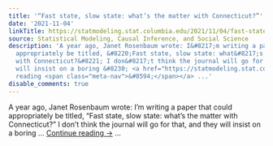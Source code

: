 ```yaml
---
title: '“Fast state, slow state: what’s the matter with Connecticut?”'
date: '2021-11-04'
linkTitle: https://statmodeling.stat.columbia.edu/2021/11/04/fast-state-slow-state-whats-the-matter-with-connecticut/
source: Statistical Modeling, Causal Inference, and Social Science
description: 'A year ago, Janet Rosenbaum wrote: I&#8217;m writing a paper that could
  appropriately be titled, &#8220;Fast state, slow state: what&#8217;s the matter
  with Connecticut?&#8221; I don&#8217;t think the journal will go for that, and they
  will insist on a boring &#8230; <a href="https://statmodeling.stat.columbia.edu/2021/11/04/fast-state-slow-state-whats-the-matter-with-connecticut/">Continue
  reading <span class="meta-nav">&#8594;</span></a> ...'
disable_comments: true
---
```

A year ago, Janet Rosenbaum wrote: I&#8217;m writing a paper that could appropriately be titled, &#8220;Fast state, slow state: what&#8217;s the matter with Connecticut?&#8221; I don&#8217;t think the journal will go for that, and they will insist on a boring &#8230; <a href="https://statmodeling.stat.columbia.edu/2021/11/04/fast-state-slow-state-whats-the-matter-with-connecticut/">Continue reading <span class="meta-nav">&#8594;</span></a> ...